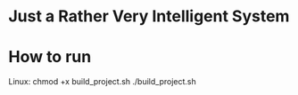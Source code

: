 # Just a Rather Very Intelligent System

# How to run
Linux: chmod +x build_project.sh
./build_project.sh